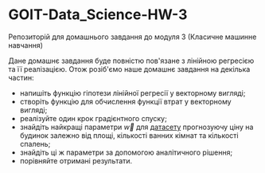 # GOIT-Data_Science-HW-3
Репозиторій для домашнього завдання до модуля 3 (Класичне машинне навчання)

Дане домашнє завдання буде повністю пов'язане з лінійною регресією та її реалізацією. Отож розіб'ємо наше домашнє завдання на декілька частин:

- напишіть функцію гіпотези лінійної регресії у векторному вигляді;
- створіть функцію для обчислення функції втрат у векторному вигляді;
- реалізуйте один крок градієнтного спуску;
- знайдіть найкращі параметри $\vec{w}$ для [датасету](https://drive.google.com/file/d/1-rAa4XT4_fI0dOBlMNuE6a7jB0wln_Qo/view) прогнозуючу ціну на будинок залежно від площі, кількості ванних кімнат та кількості спалень;
- знайдіть ці ж параметри за допомогою аналітичного рішення;
- порівняйте отримані результати.
